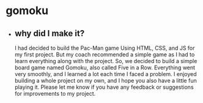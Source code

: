 # gomoku

- ## why did I make it?

    I had decided to build the Pac-Man game Using HTML, CSS, and JS for my first project. But my coach recommended a simple game as I had to learn everything along with the project. So, we decided to build a simple board game named Gomoku, also called Five in a Row. Everything went very smoothly, and I learned a lot each time I faced a problem. I enjoyed building a whole project on my own, and I hope you also have a little fun playing it.
Please let me know if you have any feedback or suggestions for improvements to my project.
